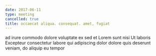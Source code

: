 ```yaml
---
date: 2017-06-11
type: meeting
cancelled: true
title: occaecat aliqua. consequat. amet, fugiat
---
```

ad irure commodo dolore voluptate ex sed et Lorem sunt nisi Ut laboris Excepteur consectetur labore qui adipiscing dolor dolore quis deserunt veniam, do aliquip eu tempor